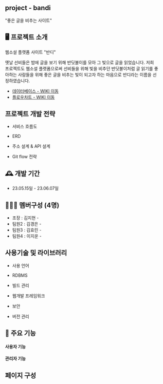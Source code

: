 ## project - bandi
"좋은 글을 비추는 사이트"

## 🖥️ 프로젝트 소개
웹소설 플랫폼 사이트 "반디"

옛날 선비들은 밤에 글을 보기 위해 반딧불이를 모아 그 빛으로 글을 읽었습니다.
저희 프로젝트도 웹소설 플랫폼으로써 선비들을 위해 빛을 비추던 반딧불이처럼 
글 읽기를 좋아하는 사람들을 위해 좋은 글을 비추는 빛이 되고자 하는 마음으로 반디라는 이름을 선정하였습니다.

- <a href="https://github.com/sexyflowermins/green_erp/wiki/%EB%8D%B0%EC%9D%B4%ED%84%B0%EB%B2%A0%EC%9D%B4%EC%8A%A4" >데이터베이스 - WIKI 이동</a>
- <a href="https://github.com/sexyflowermins/green_erp/wiki/%ED%94%8C%EB%A1%9C%EC%9A%B0%EC%B0%A8%ED%8A%B8" >플로우차트 - WIKI 이동</a>

## 프로젝트 개발 전략
- 서비스 흐름도

- ERD

- 주소 설계 & API 설계

- Git flow 전략

## 🕰️ 개발 기간
* 23.05.15일 - 23.06.07일

## 🧑‍🤝‍🧑 멤버구성 (4명)
 - 조장 : 김지현 - 
 - 팀원2 : 김경은 - 
 - 팀원3 : 김효린 - 
 - 팀원4 : 이지운 - 

## 사용기술 및 라이브러리
- 사용 언어
   
- RDBMS

- 빌드 관리

- 웹개발 프레임워크
 
- 보안

- 버전 관리
 

## 📌 주요 기능
#### 사용자 기능

#### 관리자 기능

## 페이지 구성
